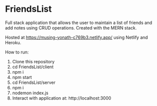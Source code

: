 # FriendsList

Full stack application that allows the user to maintain a list of friends and add notes using CRUD operations. Created with the MERN stack.

Hosted at https://musing-yonath-c769b3.netlify.app/ using Netlify and Heroku.

How to run:
1. Clone this repository
2. cd FriendsList/client
3. npm i
4. npm start
7. cd FriendsList/server
8. npm i
9. nodemon index.js
11. Interact with application at: http://localhost:3000
